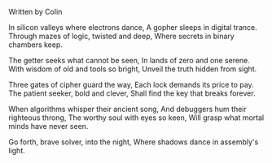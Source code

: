 Written by Colin

In silicon valleys where electrons dance, A gopher sleeps in digital trance. Through mazes of logic, twisted and deep, Where secrets in binary chambers keep.

The getter seeks what cannot be seen, In lands of zero and one serene. With wisdom of old and tools so bright, Unveil the truth hidden from sight.

Three gates of cipher guard the way, Each lock demands its price to pay. The patient seeker, bold and clever, Shall find the key that breaks forever.

When algorithms whisper their ancient song, And debuggers hum their righteous throng, The worthy soul with eyes so keen, Will grasp what mortal minds have never seen.

Go forth, brave solver, into the night, Where shadows dance in assembly's light.

